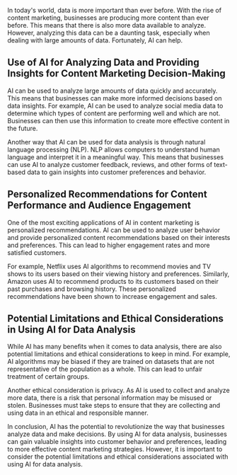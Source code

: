 

In today's world, data is more important than ever before. With the rise of content marketing, businesses are producing more content than ever before. This means that there is also more data available to analyze. However, analyzing this data can be a daunting task, especially when dealing with large amounts of data. Fortunately, AI can help.

Use of AI for Analyzing Data and Providing Insights for Content Marketing Decision-Making
-----------------------------------------------------------------------------------------

AI can be used to analyze large amounts of data quickly and accurately. This means that businesses can make more informed decisions based on data insights. For example, AI can be used to analyze social media data to determine which types of content are performing well and which are not. Businesses can then use this information to create more effective content in the future.

Another way that AI can be used for data analysis is through natural language processing (NLP). NLP allows computers to understand human language and interpret it in a meaningful way. This means that businesses can use AI to analyze customer feedback, reviews, and other forms of text-based data to gain insights into customer preferences and behavior.

Personalized Recommendations for Content Performance and Audience Engagement
----------------------------------------------------------------------------

One of the most exciting applications of AI in content marketing is personalized recommendations. AI can be used to analyze user behavior and provide personalized content recommendations based on their interests and preferences. This can lead to higher engagement rates and more satisfied customers.

For example, Netflix uses AI algorithms to recommend movies and TV shows to its users based on their viewing history and preferences. Similarly, Amazon uses AI to recommend products to its customers based on their past purchases and browsing history. These personalized recommendations have been shown to increase engagement and sales.

Potential Limitations and Ethical Considerations in Using AI for Data Analysis
------------------------------------------------------------------------------

While AI has many benefits when it comes to data analysis, there are also potential limitations and ethical considerations to keep in mind. For example, AI algorithms may be biased if they are trained on datasets that are not representative of the population as a whole. This can lead to unfair treatment of certain groups.

Another ethical consideration is privacy. As AI is used to collect and analyze more data, there is a risk that personal information may be misused or stolen. Businesses must take steps to ensure that they are collecting and using data in an ethical and responsible manner.

In conclusion, AI has the potential to revolutionize the way that businesses analyze data and make decisions. By using AI for data analysis, businesses can gain valuable insights into customer behavior and preferences, leading to more effective content marketing strategies. However, it is important to consider the potential limitations and ethical considerations associated with using AI for data analysis.


